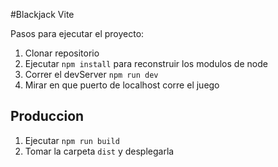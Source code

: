 #Blackjack Vite

Pasos para ejecutar el proyecto:

1. Clonar repositorio
2. Ejecutar ```npm install``` para reconstruir los modulos de node
3. Correr el devServer ```npm run dev```
4. Mirar en que puerto de localhost corre el juego

## Produccion
1. Ejecutar ```npm run build```
2. Tomar la carpeta ```dist``` y desplegarla